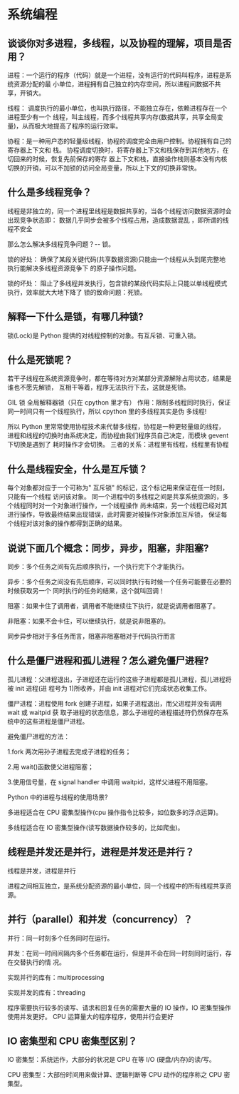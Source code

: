 # 系统编程

##  谈谈你对多进程，多线程，以及协程的理解，项目是否用？

进程：一个运行的程序（代码）就是一个进程，没有运行的代码叫程序，进程是系统资源分配的最 小单位，进程拥有自己独立的内存空间，所以进程间数据不共享，开销大。 

线程： 调度执行的最小单位，也叫执行路径，不能独立存在，依赖进程存在一个进程至少有一个 线程，叫主线程，而多个线程共享内存\(数据共享，共享全局变量\)，从而极大地提高了程序的运行效率。

协程：是一种用户态的轻量级线程，协程的调度完全由用户控制。协程拥有自己的寄存器上下文和 栈。 协程调度切换时，将寄存器上下文和栈保存到其他地方，在切回来的时候，恢复先前保存的寄存 器上下文和栈，直接操作栈则基本没有内核切换的开销，可以不加锁的访问全局变量，所以上下文的切换非常快。

## 什么是多线程竞争？

线程是非独立的，同一个进程里线程是数据共享的，当各个线程访问数据资源时会出现竞争状态即： 数据几乎同步会被多个线程占用，造成数据混乱 ，即所谓的线程不安全 

那么怎么解决多线程竞争问题？-- 锁。 

锁的好处： 确保了某段关键代码\(共享数据资源\)只能由一个线程从头到尾完整地执行能解决多线程资源竞争下 的原子操作问题。 

锁的坏处： 阻止了多线程并发执行，包含锁的某段代码实际上只能以单线程模式执行，效率就大大地下降了 锁的致命问题：死锁。

## 解释一下什么是锁，有哪几种锁?

锁\(Lock\)是 Python 提供的对线程控制的对象。有互斥锁、可重入锁。

## 什么是死锁呢？

若干子线程在系统资源竞争时，都在等待对方对某部分资源解除占用状态，结果是谁也不愿先解锁， 互相干等着，程序无法执行下去，这就是死锁。

GIL 锁 全局解释器锁（只在 cpython 里才有） 作用：限制多线程同时执行，保证同一时间只有一个线程执行，所以 cpython 里的多线程其实是伪 多线程!

所以 Python 里常常使用协程技术来代替多线程，协程是一种更轻量级的线程， 进程和线程的切换时由系统决定，而协程由我们程序员自己决定，而模块 gevent 下切换是遇到了 耗时操作才会切换。 三者的关系：进程里有线程，线程里有协程

## 什么是线程安全，什么是互斥锁？

每个对象都对应于一个可称为" 互斥锁" 的标记，这个标记用来保证在任一时刻，只能有一个线程 访问该对象。 同一个进程中的多线程之间是共享系统资源的，多个线程同时对一个对象进行操作，一个线程操作 尚未结束，另一个线程已经对其进行操作，导致最终结果出现错误，此时需要对被操作对象添加互斥锁， 保证每个线程对该对象的操作都得到正确的结果。

## 说说下面几个概念：同步，异步，阻塞，非阻塞?

同步：多个任务之间有先后顺序执行，一个执行完下个才能执行。 

异步：多个任务之间没有先后顺序，可以同时执行有时候一个任务可能要在必要的时候获取另一个 同时执行的任务的结果，这个就叫回调！ 

阻塞：如果卡住了调用者，调用者不能继续往下执行，就是说调用者阻塞了。 

非阻塞：如果不会卡住，可以继续执行，就是说非阻塞的。 

同步异步相对于多任务而言，阻塞非阻塞相对于代码执行而言

## 什么是僵尸进程和孤儿进程？怎么避免僵尸进程?

孤儿进程：父进程退出，子进程还在运行的这些子进程都是孤儿进程，孤儿进程将被 init 进程\(进 程号为 1\)所收养，并由 init 进程对它们完成状态收集工作。 

僵尸进程：进程使用 fork 创建子进程，如果子进程退出，而父进程并没有调用 wait 或 waitpid 获 取子进程的状态信息，那么子进程的进程描述符仍然保存在系统中的这些进程是僵尸进程。 

避免僵尸进程的方法： 

1.fork 两次用孙子进程去完成子进程的任务； 

2.用 wait\(\)函数使父进程阻塞； 

3.使用信号量，在 signal handler 中调用 waitpid，这样父进程不用阻塞。

Python 中的进程与线程的使用场景?

多进程适合在 CPU 密集型操作\(cpu 操作指令比较多，如位数多的浮点运算\)。

多线程适合在 IO 密集型操作\(读写数据操作较多的，比如爬虫\)。

## 线程是并发还是并行，进程是并发还是并行？

线程是并发，进程是并行

 进程之间相互独立，是系统分配资源的最小单位，同一个线程中的所有线程共享资源。

## 并行（parallel）和并发（concurrency）？

并行：同一时刻多个任务同时在运行。 

并发：在同一时间间隔内多个任务都在运行，但是并不会在同一时刻同时运行，存在交替执行的情 况。

实现并行的库有：multiprocessing 

实现并发的库有：threading 

程序需要执行较多的读写、请求和回复任务的需要大量的 IO 操作，IO 密集型操作使用并发更好。 CPU 运算量大的程序程序，使用并行会更好

## IO 密集型和 CPU 密集型区别？

IO 密集型：系统运作，大部分的状况是 CPU 在等 I/O \(硬盘/内存\)的读/写。 

CPU 密集型：大部份时间用来做计算、逻辑判断等 CPU 动作的程序称之 CPU 密集型。

